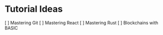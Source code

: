 # Tutorial Ideas

[ ] Mastering Git
[ ] Mastering React
[ ] Mastering Rust
[ ] Blockchains with BASIC
